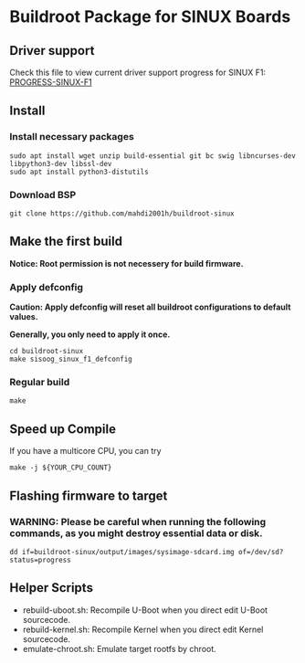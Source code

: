 # Buildroot Package for SINUX Boards


## Driver support
Check this file to view current driver support progress for SINUX F1: [PROGRESS-SINUX-F1](PROGRESS-SINUX-F1.md)

## Install

### Install necessary packages
``` shell
sudo apt install wget unzip build-essential git bc swig libncurses-dev libpython3-dev libssl-dev
sudo apt install python3-distutils
```

### Download BSP

```shell
git clone https://github.com/mahdi2001h/buildroot-sinux
```

## Make the first build
**Notice: Root permission is not necessery for build firmware.**

### Apply defconfig
**Caution: Apply defconfig will reset all buildroot configurations to default values.**

**Generally, you only need to apply it once.**
```shell
cd buildroot-sinux
make sisoog_sinux_f1_defconfig
```

### Regular build
```shell
make
```


## Speed up Compile
If you have a multicore CPU, you can try
```
make -j ${YOUR_CPU_COUNT}
```


## Flashing firmware to target
### WARNING: Please be careful when running the following commands, as you might destroy essential data or disk.
```
dd if=buildroot-sinux/output/images/sysimage-sdcard.img of=/dev/sd? status=progress
```
## Helper Scripts
- rebuild-uboot.sh: Recompile U-Boot when you direct edit U-Boot sourcecode.
- rebuild-kernel.sh: Recompile Kernel when you direct edit Kernel sourcecode.
- emulate-chroot.sh: Emulate target rootfs by chroot.
